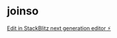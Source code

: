# joinso

[Edit in StackBlitz next generation editor ⚡️](https://stackblitz.com/~/github.com/2woot111/joinso)